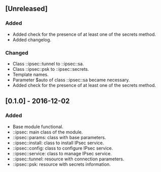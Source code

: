 ## [Unreleased]
### Added
- Added check for the presence of at least one of the secrets method.
- Added changelog.

### Changed
- Class ::ipsec::tunnel to ::ipsec::sa.
- Class ::ipsec::psk to ::ipsec::secrets.
- Template names.
- Parameter $auto of class ::ipsec::sa became necessary.
- Added check for the presence of at least one of the secrets method.

## [0.1.0] - 2016-12-02
### Added
- Base module functional.
- ::ipsec: main class of the module.
- ::ipsec::params: class with base parameters.
- ::ipsec::install: class to install IPsec service.
- ::ipsec::config: class to configure IPsec service.
- ::ipsec::service: class to manage IPsec service.
- ::ipsec::tunnel: resource with connection parameters.
- ::ipsec::psk: resource with secrets information.
